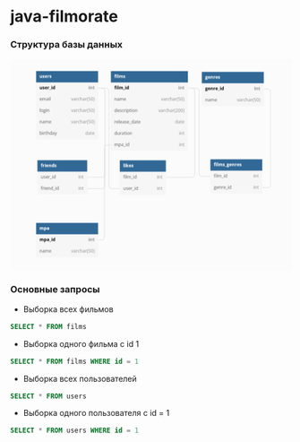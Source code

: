 # java-filmorate
### Структура базы данных
![This is an image](filmorate.png)
### Основные запросы
- Выборка всех фильмов
~~~~sql
SELECT * FROM films
~~~~
- Выборка одного фильма с id 1
~~~~sql
SELECT * FROM films WHERE id = 1
~~~~
- Выборка всех пользователей
~~~~sql
SELECT * FROM users
~~~~
- Выборка одного пользователя с id = 1
~~~~sql
SELECT * FROM users WHERE id = 1
~~~~